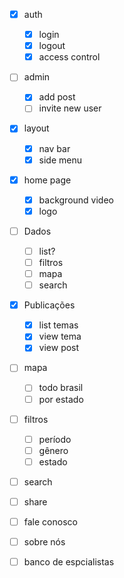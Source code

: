 - [x] auth
    - [x] login
    - [x] logout
    - [x] access control

- [ ] admin
    - [x] add post
    - [ ] invite new user

- [x] layout
    - [x] nav bar
    - [x] side menu

- [x] home page
    - [x] background video
    - [x] logo

- [ ] Dados
    - [ ] list?
    - [ ] filtros
    - [ ] mapa
    - [ ] search

- [x] Publicações
    - [x] list temas
    - [x] view tema
    - [x] view post

- [ ] mapa
    - [ ] todo brasil
    - [ ] por estado

- [ ] filtros
    - [ ] período
    - [ ] gênero
    - [ ] estado

- [ ] search

- [ ] share

- [ ] fale conosco
- [ ] sobre nós
- [ ] banco de espcialistas
